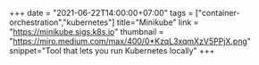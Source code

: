 +++
date = "2021-06-22T14:00:00+07:00"
tags = ["container-orchestration","kubernetes"]
title="Minikube"
link = "https://minikube.sigs.k8s.io"
thumbnail = "https://miro.medium.com/max/400/0*KzqL3xqmXzV5PPjX.png"
snippet="Tool that lets you run Kubernetes locally"
+++